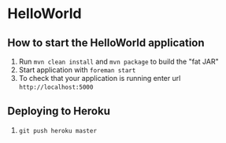# HelloWorld

How to start the HelloWorld application
---

1. Run `mvn clean install`  and `mvn package` to build the "fat JAR"
1. Start application with `foreman start`
1. To check that your application is running enter url `http://localhost:5000`


Deploying to Heroku
---

1. `git push heroku master`
